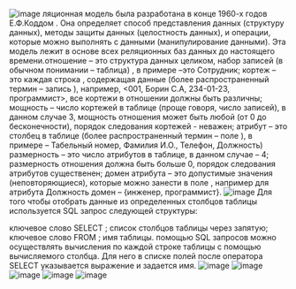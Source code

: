 ![image](https://user-images.githubusercontent.com/112687500/197965687-6fb89c47-00bb-4fb9-8b3c-ce19834df1dd.png)
ляционная модель была разработана в конце 1960-х годов Е.Ф.Коддом . Она определяет способ представления данных (структуру данных), методы защиты данных (целостность данных), и операции, которые можно выполнять с данными (манипулирование данными). Эта модель лежит в основе всех реляционных баз данных до настоящего времени.отношение  – это структура данных целиком, набор записей (в обычном понимании – таблица) , в  примере –это Сотрудник;
кортеж – это каждая строка , содержащая данные (более распространенный термин – запись ), например, <001, Борин С.А, 234-01-23, программист>, все кортежи в отношении должны быть различны;
мощность – число кортежей в таблице (проще говоря, число записей), в данном случае 3, мощность отношения может быть любой (от 0 до бесконечности), порядок следования кортежей - неважен;
атрибут – это столбец в таблице (более распространенный термин – поле ), в примере – Табельный номер, Фамилия И.О., Телефон, Должность) 
размерность – это число атрибутов в таблице, в данном случае – 4;
размерность отношения должна быть больше 0, порядок следования атрибутов существенен;
 домен атрибута – это допустимые значения (неповторяющиеся), которые можно занести в поле , например для атрибута Должность домен – {инженер, программист}.
 ![image](https://user-images.githubusercontent.com/112687500/197967765-4403bc18-809c-46be-8e55-68754c9ad34c.png)
Для того чтобы отобрать данные из определенных столбцов таблицы используется SQL запрос следующей структуры: 

ключевое слово SELECT ; 
список столбцов таблицы через запятую; 
ключевое слово FROM ; 
имя таблицы. помощью SQL запросов можно осуществлять вычисления по каждой строке таблицы с помощью вычисляемого столбца. Для него в списке полей после оператора SELECT указывается выражение и задается имя.
![image](https://user-images.githubusercontent.com/112687500/197984363-e38de0d4-69f7-4f1d-99f3-a9696426a3ac.png)
![image](https://user-images.githubusercontent.com/112687500/197984400-751aa4b4-0bb7-4bee-9275-bff79ea67c9b.png)
![image](https://user-images.githubusercontent.com/112687500/197985058-5b8cec34-04e1-4fff-819d-b2df92042c96.png)
![image](https://user-images.githubusercontent.com/112687500/197985839-1f99d65b-0c0a-482c-8d99-1ddd520ed6a3.png)
![image](https://user-images.githubusercontent.com/112687500/197986049-00e32a50-551c-4952-8010-9e076e40ec4f.png)


